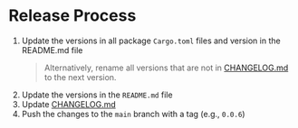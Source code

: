 # Release Process

1. Update the versions in all package `Cargo.toml` files and version in the README.md file
   > Alternatively, rename all versions that are not in [CHANGELOG.md](CHANGELOG.md) to the next version.
1. Update the versions in the `README.md` file
1. Update [CHANGELOG.md](CHANGELOG.md)
1. Push the changes to the `main` branch with a tag (e.g., `0.0.6`)

